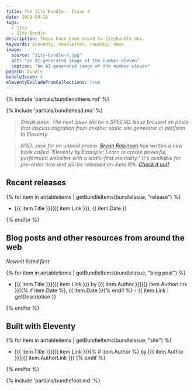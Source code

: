 ```yaml
---
title: The 11ty Bundle - Issue 4
date: 2023-04-18
tags:
  - 11ty
  - 11ty Bundle
description: These have been moved to 11tybundle.dev.
keywords: eleventy, newsletter, roundup, news
image:
  source: "11ty-bundle-4.jpg"
  alt: "an AI-generated image of the number eleven"
  caption: "An AI-generated image of the number eleven"
pageID: bundle
bundleIssue: 4
eleventyExcludeFromCollections: true
---
```


{% include 'partials/bundlenothere.md' %}

<div id="bundlenothere">

{% include 'partials/bundlehead.md' %}

> _Sneak peek: The next issue will be a SPECIAL issue focused on posts that discuss migration from another static site generator or platform to Eleventy._

> _AND...now for an unpaid promo: [Bryan Robinson](https://bryanlrobinson.com/) has written a new book called "Eleventy by Example: Learn to create powerful, performant websites with a static-first mentality." It's available for pre-order now and will be released on June 9th. [Check it out!](https://www.amazon.com/Eleventy-Example-performant-static-first-mentality-ebook/dp/B0BTPQW42M)_

## Recent releases

{% for item in airtableitems | getBundleItems(bundleIssue, "release") %}

- [{{ item.Title }}]({{ item.Link }}), {{ item.Date }}

{% endfor %}

## Blog posts and other resources from around the web

_Newest listed first_

{% for item in airtableitems | getBundleItems(bundleIssue, "blog post") %}

- [{{ item.Title }}]({{ item.Link }}) by [{{ item.Author }}]({{ item.AuthorLink }}){% if item.Date %}, {{ item.Date }}{% endif %} - {{ item.Link | getDescription }}

{% endfor %}

## Built with Eleventy

{% for item in airtableitems | getBundleItems(bundleIssue, "site") %}

- [{{ item.Title }}]({{ item.Link }}){% if item.Author %} by [{{ item.Author }}]({{ item.AuthorLink }}) {% endif %}

{% endfor %}

{% include 'partials/bundlefoot.md' %}

</div>
